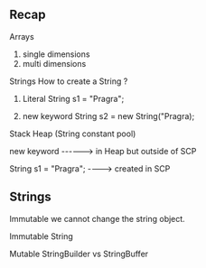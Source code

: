 ## Recap 

Arrays 
1. single dimensions
2. multi dimensions

Strings 
How to create a String ?

1. Literal 
String s1  = "Pragra";

2. new keyword
String s2 = new String("Pragra);



Stack        Heap (String constant pool)


new keyword ------> in Heap but outside of SCP 

String s1 = "Pragra"; ----> created in SCP 


## Strings

Immutable 
we cannot change the string object. 


Immutable 
String  

Mutable 
StringBuilder vs StringBuffer















